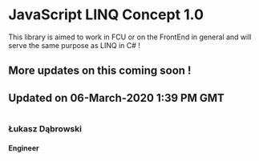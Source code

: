 # JavaScript LINQ Concept 1.0
This library is aimed to work in FCU or on the FrontEnd in general and will serve the same purpose as LINQ in C# !

## More updates on this coming soon !

## Updated on 06-March-2020 1:39 PM GMT
#

### Łukasz Dąbrowski
#### Engineer
